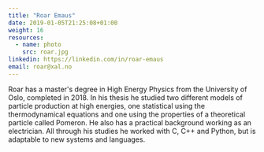 ```yaml
---
title: "Roar Emaus"
date: 2019-01-05T21:25:08+01:00
weight: 16
resources:
  - name: photo
    src: roar.jpg
linkedin: https://linkedin.com/in/roar-emaus
email: roar@xal.no
---
```


Roar has a master's degree in High Energy Physics from the University of Oslo,
completed in 2018. In his thesis he studied two different models of particle 
production at high energies, one statistical using the thermodynamical 
equations and one using the properties of a theoretical particle called 
Pomeron. He also has a practical background working as an electrician.
All through his studies he worked with C, C++ and Python, but is adaptable
to new systems and languages.
